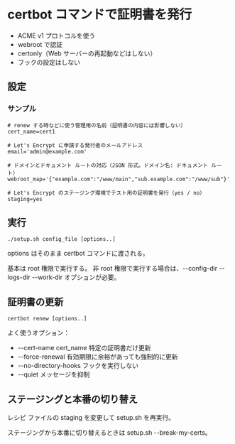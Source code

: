 # certbot コマンドで証明書を発行

- ACME v1 プロトコルを使う
- webroot で認証
- certonly（Web サーバーの再起動などはしない）
- フックの設定はしない

## 設定

### サンプル
```
# renew する時などに使う管理用の名前（証明書の内容には影響しない）
cert_name=cert1

# Let's Encrypt に申請する発行者のメールアドレス
email='admin@example.com'

# ドメインとドキュメント ルートの対応（JSON 形式。ドメイン名: ドキュメント ルート）
webroot_map='{"example.com":"/www/main","sub.example.com":"/www/sub"}'

# Let's Encrypt のステージング環境でテスト用の証明書を発行（yes / no）
staging=yes
```

## 実行
```
./setup.sh config_file [options..]
```
options はそのまま certbot コマンドに渡される。

基本は root 権限で実行する。
非 root 権限で実行する場合は、--config-dir --logs-dir --work-dir オプションが必要。


## 証明書の更新
```
certbot renew [options..]
```
よく使うオプション：

- --cert-name cert_name  特定の証明書だけ更新
- --force-renewal  有効期限に余裕があっても強制的に更新
- --no-directory-hooks  フックを実行しない
- --quiet  メッセージを抑制

## ステージングと本番の切り替え

レシピ ファイルの staging を変更して setup.sh を再実行。

ステージングから本番に切り替えるときは setup.sh --break-my-certs。
